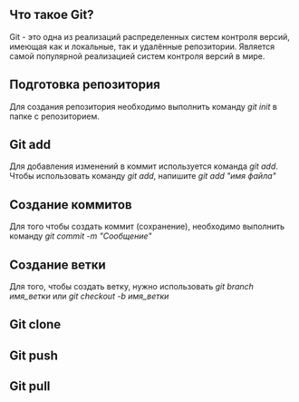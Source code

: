 ## Что такое Git?

Git - это одна из реализаций распределенных систем контроля версий, имеющая как и локальные, так и удалённые репозитории. Является самой популярной реализацией систем контроля версий в мире. 

## Подготовка репозитория 

Для создания репозитория необходимо выполнить команду *git init* в папке с репозиторием. 

## Git add 

Для добавления изменений в коммит используется команда *git add*. Чтобы использовать команду *git add*, напишите *git add "имя файла"*

## Создание коммитов 

Для того чтобы создать коммит (сохранение), необходимо выполнить команду *git commit -m "Сообщение"*

## Создание ветки

Для того, чтобы создать ветку, нужно использовать *git branch имя_ветки* или *git checkout -b имя_ветки*

## Git clone 

## Git push

## Git pull